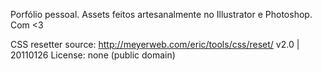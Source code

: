 Porfólio pessoal. Assets feitos artesanalmente no Illustrator e Photoshop. Com <3


CSS resetter source:
http://meyerweb.com/eric/tools/css/reset/ 
v2.0 | 20110126
License: none (public domain)
